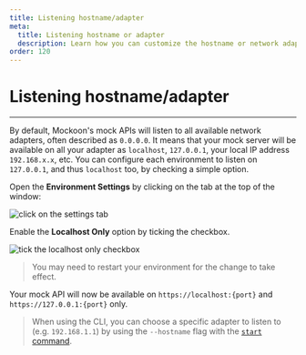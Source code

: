 ```yaml
---
title: Listening hostname/adapter
meta:
  title: Listening hostname or adapter
  description: Learn how you can customize the hostname or network adapter your mock API will listen to in the desktop application or the CLI
order: 120
---
```


# Listening hostname/adapter

---

By default, Mockoon's mock APIs will listen to all available network adapters, often described as `0.0.0.0`. It means that your mock server will be available on all your adapter as `localhost`, `127.0.0.1`, your local IP address `192.168.x.x`, etc.
You can configure each environment to listen on `127.0.0.1`, and thus `localhost` too, by checking a simple option.

Open the **Environment Settings** by clicking on the tab at the top of the window:

![click on the settings tab](/images/docs/v1.17.0/open-environment-settings.png)

Enable the **Localhost Only** option by ticking the checkbox.

![tick the localhost only checkbox](/images/docs/v1.17.0/enable-localhost-only.png)

> You may need to restart your environment for the change to take effect.

Your mock API will now be available on `https://localhost:{port}` and `https://127.0.0.1:{port}` only.

> When using the CLI, you can choose a specific adapter to listen to (e.g. `192.168.1.1`) by using the `--hostname` flag with the [`start` command](https://github.com/mockoon/cli#mockoon-cli-start).
